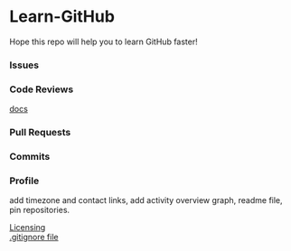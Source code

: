 # Learn-GitHub
Hope this repo will help you to learn GitHub faster! <br>

### Issues
### Code Reviews
[docs](https://github.com/features/code-review)
### Pull Requests
### Commits
### Profile
add timezone and contact links, add activity overview graph, readme file, pin repositories.

[Licensing](https://docs.github.com/en/repositories/managing-your-repositorys-settings-and-features/customizing-your-repository/licensing-a-repository) <br>
[.gitignore file](https://docs.github.com/en/get-started/getting-started-with-git/ignoring-files) <br>
